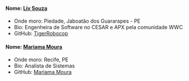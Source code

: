 #### Nome: [Liv Souza](https://github.com/TigerRobocop/)
- Onde moro: Piedade, Jaboatão dos Guararapes - PE
- Bio: Engenheira de Software no CESAR e APX pela comunidade WWC
- GitHub: [TigerRobocop](https://github.com/TigerRobocop/)


#### Nome: [Mariama Moura](https://github.com/mariamamoura/)
- Onde moro: Recife, PE
- Bio: Analista de Sistemas
- GitHub: [Mariama Moura](https://github.com/mariamamoura/)
